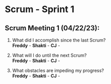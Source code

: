 # Scrum - Sprint 1

## Scrum Meeting 1 (04/22/23):

1.	What did I accomplish since the last Scrum?  
    **Freddy** - 
    **Shakti** - 
    **CJ** - 
    
2.	What will I do until the next Scrum?  
   **Freddy** -
   **Shakti** - 
   **CJ** - 
    
3.	What obstacles are impeding my progress?  
   **Freddy** -
   **Shakti** - 
   **CJ** - 
